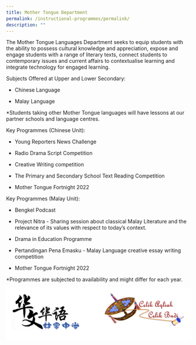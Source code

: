 ```yaml
---
title: Mother Tongue Department
permalink: /instructional-programmes/permalink/
description: ""
---
```

The Mother Tongue Languages Department seeks to equip students with the ability to possess cultural knowledge and appreciation, expose and engage students with a range of literary texts, connect students to contemporary issues and current affairs to contextualise learning and integrate technology for engaged learning.

Subjects Offered at Upper and Lower Secondary:


*   Chinese Language
    
*   Malay Language
    
*Students taking other Mother Tongue languages will have lessons at our partner schools and language centres. 

  

Key Programmes (Chinese Unit):
 

*   Young Reporters News Challenge 
    
*   Radio Drama Script Competition 
    
*   Creative Writing competition 
    
*   The Primary and Secondary School Text Reading Competition 
    
*   Mother Tongue Fortnight 2022
     

Key Programmes (Malay Unit):


*   Bengkel Podcast 
    
*   Project Nitra - Sharing session about classical Malay Literature and the relevance of its values with respect to today’s context. 
    
*   Drama in Education Programme 
    
*   Pertandingan Pena Emasku - Malay Language creative essay writing competition
    
*   Mother Tongue Fortnight 2022
    
*Programmes are subjected to availability and might differ for each year.

![](/images/IP%20Departments/Mother%20Tongue/Capture.png)
